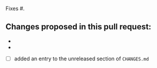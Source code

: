 
Fixes #.

Changes proposed in this pull request:
- 
- 
- 

- [ ] added an entry to the unreleased section of `CHANGES.md` 

